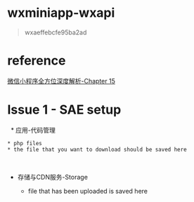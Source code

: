 # wxminiapp-wxapi

> wxaeffebcfe95ba2ad

# reference
[微信小程序全方位深度解析-Chapter 15](http://study.163.com/course/courseMain.htm?courseId=1003283028)

# Issue 1 - SAE setup
 
* 应用-代码管理

    * php files  
    * the file that you want to download should be saved here
 
* 存储与CDN服务-Storage

    * file that has been uploaded is saved here
